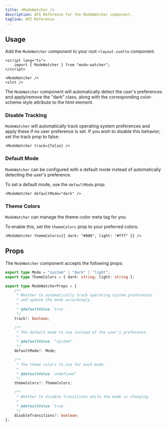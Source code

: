 ```yaml
---
title: <ModeWatcher />
description: API Reference for the ModeWatcher component.
tagline: API Reference
---
```


<script>
	import { Callout } from '$lib/components'
</script>

## Usage

Add the `ModeWatcher` component to your root `+layout.svelte` component.

```svelte title="src/routes/+layout.svelte"
<script lang="ts">
	import { ModeWatcher } from "mode-watcher";
</script>

<ModeWatcher />
<slot />
```

The `ModeWatcher` component will automatically detect the user's preferences and apply/remove the "dark" class, along with the corresponding color-scheme style attribute to the html element.

### Disable Tracking

`ModeWatcher` will automatically track operating system preferences and apply these if no user preference is set. If you wish to disable this behavior, set the track prop to false:

```svelte
<ModeWatcher track={false} />
```

### Default Mode

`ModeWatcher` can be configured with a default mode instead of automatically detecting the user's preference.

To set a default mode, use the `defaultMode` prop:

```svelte
<ModeWatcher defaultMode="dark" />
```

### Theme Colors

`ModeWatcher` can manage the theme-color meta tag for you.

To enable this, set the `themeColors` prop to your preferred colors:

```svelte
<ModeWatcher themeColors={{ dark: "#000", light: "#fff" }} />
```

## Props

The `ModeWatcher` component accepts the following props:

```ts
export type Mode = "system" | "dark" | "light";
export type ThemeColors = { dark: string; light: string };

export type ModeWatcherProps = {
	/**
	 * Whether to automatically track operating system preferences
	 * and update the mode accordingly.
	 *
	 * @defaultValue `true`
	 */
	track?: boolean;

	/**
	 * The default mode to use instead of the user's preference.
	 *
	 * @defaultValue `"system"`
	 */
	defaultMode?: Mode;

	/**
	 * The theme colors to use for each mode.
	 *
	 * @defaultValue `undefined`
	 */
	themeColors?: ThemeColors;

	/**
	 * Whether to disable transitions while the mode is changing.
	 * 
	 * @defaultValue `true`
	 */
	disableTransitions?: boolean;
};
```
